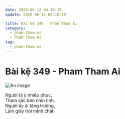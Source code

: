 ```yaml
---
date: 2020-06-12 04:10:19
update: 2020-06-12 04:10:19

title: Bài kệ 349 - Phẩm Tham Ái
category:
  - pham-tham-ai
  - Phẩm Tham Ái
tag:
  - pham-tham-ai
---
```


# Bài kệ 349 - Pham Tham Ai

![An image](/img/pham-tham-ai/pham-tham-ai-349.jpg)

Người tà ý nhiếp phục,<br>Tham sắc bén nhìn tịnh,<br>Người ấy ái tăng trưởng,<br>Làm giây trói mình chặt.<br>
